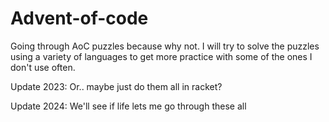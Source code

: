 # Advent-of-code
Going through AoC puzzles because why not. I will try to solve the puzzles using a variety of languages to get more practice with some of the ones I don't use often.

Update 2023:
Or.. maybe just do them all in racket?

Update 2024:
We'll see if life lets me go through these all
